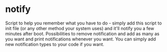 # notify

Script to help you remember what you have to do - simply add this script to 
init file (or any other method your system uses) and it'll notify you a few 
minutes after boot.
Possibilities to remove notification and add as many as you want and print
notifications whenever you want.
You can simply add new notification types to your code if you want.

